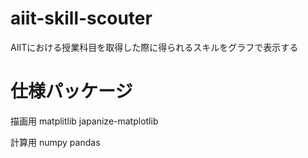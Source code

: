 # aiit-skill-scouter
AIITにおける授業科目を取得した際に得られるスキルをグラフで表示する

# 仕様パッケージ
描画用
matplitlib
japanize-matplotlib

計算用
numpy
pandas
